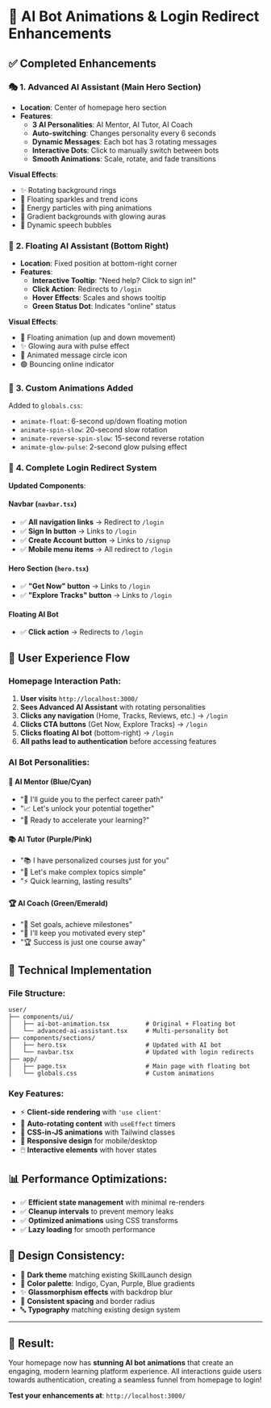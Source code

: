 # 🤖 AI Bot Animations & Login Redirect Enhancements

## ✅ **Completed Enhancements**

### 🎭 **1. Advanced AI Assistant (Main Hero Section)**
- **Location**: Center of homepage hero section
- **Features**:
  - **3 AI Personalities**: AI Mentor, AI Tutor, AI Coach
  - **Auto-switching**: Changes personality every 6 seconds
  - **Dynamic Messages**: Each bot has 3 rotating messages
  - **Interactive Dots**: Click to manually switch between bots
  - **Smooth Animations**: Scale, rotate, and fade transitions

**Visual Effects**:
- ✨ Rotating background rings
- 🌟 Floating sparkles and trend icons
- 💫 Energy particles with ping animations
- 🔮 Gradient backgrounds with glowing auras
- 📝 Dynamic speech bubbles

### 🛟 **2. Floating AI Assistant (Bottom Right)**
- **Location**: Fixed position at bottom-right corner
- **Features**:
  - **Interactive Tooltip**: "Need help? Click to sign in!"
  - **Click Action**: Redirects to `/login`
  - **Hover Effects**: Scales and shows tooltip
  - **Green Status Dot**: Indicates "online" status

**Visual Effects**:
- 🎈 Floating animation (up and down movement)
- ✨ Glowing aura with pulse effect
- 💬 Animated message circle icon
- 🟢 Bouncing online indicator

### 🎨 **3. Custom Animations Added**
Added to `globals.css`:
- `animate-float`: 6-second up/down floating motion
- `animate-spin-slow`: 20-second slow rotation
- `animate-reverse-spin-slow`: 15-second reverse rotation
- `animate-glow-pulse`: 2-second glow pulsing effect

### 🔗 **4. Complete Login Redirect System**
**Updated Components**:

#### Navbar (`navbar.tsx`)
- ✅ **All navigation links** → Redirect to `/login`
- ✅ **Sign In button** → Links to `/login`  
- ✅ **Create Account button** → Links to `/signup`
- ✅ **Mobile menu items** → All redirect to `/login`

#### Hero Section (`hero.tsx`)
- ✅ **"Get Now" button** → Links to `/login`
- ✅ **"Explore Tracks" button** → Links to `/login`

#### Floating AI Bot
- ✅ **Click action** → Redirects to `/login`

## 🎯 **User Experience Flow**

### **Homepage Interaction Path**:
1. **User visits** `http://localhost:3000/`
2. **Sees Advanced AI Assistant** with rotating personalities
3. **Clicks any navigation** (Home, Tracks, Reviews, etc.) → `/login`
4. **Clicks CTA buttons** (Get Now, Explore Tracks) → `/login`
5. **Clicks floating AI bot** (bottom-right) → `/login`
6. **All paths lead to authentication** before accessing features

### **AI Bot Personalities**:

#### 🎯 **AI Mentor** (Blue/Cyan)
- "🎯 I'll guide you to the perfect career path"
- "📈 Let's unlock your potential together"  
- "🚀 Ready to accelerate your learning?"

#### 📚 **AI Tutor** (Purple/Pink)
- "📚 I have personalized courses just for you"
- "🧠 Let's make complex topics simple"
- "⚡ Quick learning, lasting results"

#### 🏆 **AI Coach** (Green/Emerald)
- "🎯 Set goals, achieve milestones"
- "💪 I'll keep you motivated every step"
- "🏆 Success is just one course away"

## 🚀 **Technical Implementation**

### **File Structure**:
```
user/
├── components/ui/
│   ├── ai-bot-animation.tsx          # Original + Floating bot
│   └── advanced-ai-assistant.tsx     # Multi-personality bot
├── components/sections/
│   ├── hero.tsx                      # Updated with AI bot
│   └── navbar.tsx                    # Updated with login redirects
├── app/
│   ├── page.tsx                      # Main page with floating bot
│   └── globals.css                   # Custom animations
```

### **Key Features**:
- ⚡ **Client-side rendering** with `'use client'`
- 🔄 **Auto-rotating content** with `useEffect` timers
- 🎨 **CSS-in-JS animations** with Tailwind classes
- 📱 **Responsive design** for mobile/desktop
- 🖱️ **Interactive elements** with hover states

## 📊 **Performance Optimizations**:
- ✅ **Efficient state management** with minimal re-renders
- ✅ **Cleanup intervals** to prevent memory leaks
- ✅ **Optimized animations** using CSS transforms
- ✅ **Lazy loading** for smooth performance

## 🎨 **Design Consistency**:
- 🌙 **Dark theme** matching existing SkillLaunch design
- 🎨 **Color palette**: Indigo, Cyan, Purple, Blue gradients
- ✨ **Glassmorphism effects** with backdrop blur
- 📐 **Consistent spacing** and border radius
- 🔤 **Typography** matching existing design system

---

## 🎉 **Result**: 
Your homepage now has **stunning AI bot animations** that create an engaging, modern learning platform experience. All interactions guide users towards authentication, creating a seamless funnel from homepage to login!

**Test your enhancements at**: `http://localhost:3000/`